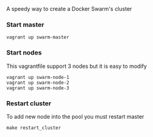 A speedy way to create a Docker Swarm's cluster

### Start master
```
vagrant up swarm-master
```

### Start nodes
This vagrantfile support 3 nodes but it is easy to modify
```
vagrant up swarm-node-1
vagrant up swarm-node-2
vagrant up swarm-node-3
```

### Restart cluster
To add new node into the pool you must restart master
```
make restart_cluster
```

